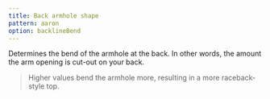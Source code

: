 ```yaml
---
title: Back armhole shape
pattern: aaron
option: backlineBend
---
```

Determines the bend of the armhole at the back. In other words, the amount the arm opening is cut-out on your back.

> Higher values bend the armhole more, resulting in a more raceback-style top.
